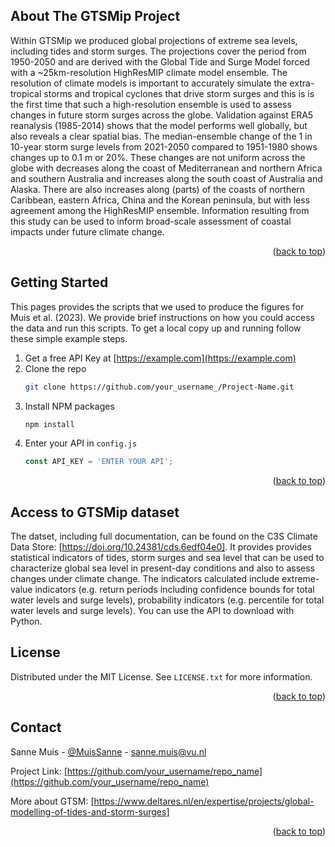 <!-- Improved compatibility of back to top link: See: https://github.com/othneildrew/Best-README-Template/pull/73 -->
<a name="readme-top"></a>
<!--
-->

<!-- ABOUT THE PROJECT -->
## About The GTSMip Project
Within GTSMip we produced global projections of extreme sea levels, including tides and storm surges. The projections cover the period from 1950-2050 and are derived with the Global Tide and Surge Model forced with a ~25km-resolution HighResMIP climate model ensemble. The resolution of climate models is important to accurately simulate the extra-tropical storms and tropical cyclones that drive storm surges and this is is the first time that such a high-resolution ensemble is used to assess changes in future storm surges across the globe. Validation against ERA5 reanalysis (1985-2014) shows that the model performs well globally, but also reveals a clear spatial bias. The median-ensemble change of the 1 in 10-year storm surge levels from 2021-2050 compared to 1951-1980 shows changes up to 0.1 m or 20%. These changes are not uniform across the globe with decreases along the coast of Mediterranean and northern Africa and southern Australia and increases along the south coast of Australia and Alaska. There are also increases along (parts) of the coasts of northern Caribbean, eastern Africa, China and the Korean peninsula, but with less agreement among the HighResMIP ensemble. Information resulting from this study can be used to inform broad-scale assessment of coastal impacts under future climate change.

<p align="right">(<a href="#readme-top">back to top</a>)</p>

## Getting Started
This pages provides the scripts that we used to produce the figures for Muis et al. (2023). We provide brief instructions on how you could access the data and run this scripts. 
To get a local copy up and running follow these simple example steps.

1. Get a free API Key at [https://example.com](https://example.com)
2. Clone the repo
   ```sh
   git clone https://github.com/your_username_/Project-Name.git
   ```
3. Install NPM packages
   ```sh
   npm install
   ```
4. Enter your API in `config.js`
   ```js
   const API_KEY = 'ENTER YOUR API';
   ```

<p align="right">(<a href="#readme-top">back to top</a>)</p>

## Access to GTSMip dataset
The datset, including full documentation, can be found on the C3S Climate Data Store: [https://doi.org/10.24381/cds.6edf04e0]. It provides provides statistical indicators of tides, storm surges and sea level that can be used to characterize global sea level in present-day conditions and also to assess changes under climate change. The indicators calculated include extreme-value indicators (e.g. return periods including confidence bounds for total water levels and surge levels), probability indicators (e.g. percentile for total water levels and surge levels). You can use the API to download with Python.

<!-- LICENSE -->
## License
Distributed under the MIT License. See `LICENSE.txt` for more information.

<p align="right">(<a href="#readme-top">back to top</a>)</p>


<!-- CONTACT -->
## Contact

Sanne Muis - [@MuisSanne](https://twitter.com/MuisSanne) - sanne.muis@vu.nl

Project Link: [https://github.com/your_username/repo_name](https://github.com/your_username/repo_name)

More about GTSM: [https://www.deltares.nl/en/expertise/projects/global-modelling-of-tides-and-storm-surges]

<p align="right">(<a href="#readme-top">back to top</a>)</p>
